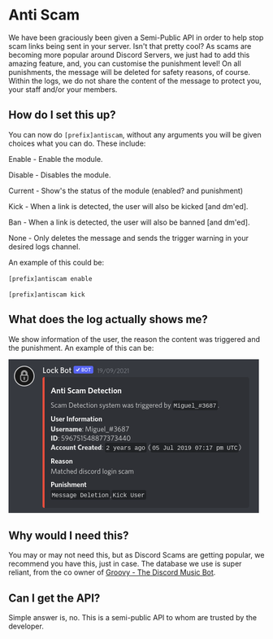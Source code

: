 # Anti Scam

We have been graciously been given a Semi-Public API in order to help stop scam links being sent in your server. Isn't that pretty cool? As scams are becoming more popular around Discord Servers, we just had to add this amazing feature, and, you can customise the punishment level! On all punishments, the message will be deleted for safety reasons, of course. Within the logs, we do not share the content of the message to protect you, your staff and/or your members. 

## How do I set this up?

You can now do `[prefix]antiscam`, without any arguments you will be given choices what you can do. These include:

Enable - Enable the module.

Disable - Disables the module.

Current - Show's the status of the module \(enabled? and punishment\)

Kick - When a link is detected, the user will also be kicked \[and dm'ed\].

Ban - When a link is detected, the user will also be banned \[and dm'ed\].

None - Only deletes the message and sends the trigger warning in your desired logs channel.

An example of this could be:

`[prefix]antiscam enable`

`[prefix]antiscam kick`

## What does the log actually shows me?

We show information of the user, the reason the content was triggered and the punishment. An example of this can be:

![](../.gitbook/assets/screenshot-2021-09-21-23.45.46.png)

## Why would I need this?

You may or may not need this, but as Discord Scams are getting popular, we recommend you have this, just in case. The database we use is super reliant, from the co owner of [Groovy - The Discord Music Bot](https://groovy.bot).

## Can I get the API?

Simple answer is, no. This is a semi-public API to whom are trusted by the developer. 

